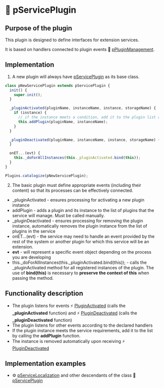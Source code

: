 # 🔌 pServicePlugin

## Purpose of the plugin

This plugin is designed to define interfaces for extension services.

It is based on handlers connected to plugin events 🔌 [pPluginManagement][pPluginManagement].

## Implementation

1. A new plugin will always have [pServicePlugin][pServicePlugin] as its base class.

```javascript
class pNewServicePlugin extends pServicePlugin {
  init() {
    super.init();
  }

  _pluginActivated(pluginName, instanceName, instance, storageName) {
    if (instance) {
      // if the instance meets a condition, add it to the plugin list and perform other actions
      this.addPlugin(pluginName, instanceName);
    }
  }

  _pluginDeactivated(pluginName, instanceName, instance, storageName) {
  }

  onET...(evt) {
    this._doForAllInstances(this._pluginActivated.bind(this));
  }
}

Plugins.catalogize(pNewServicePlugin);
```

2. The basic plugin must define appropriate events (including their content) so that its processes can be effectively connected.

- _pluginActivated - ensures processing for activating a new plugin instance
- addPlugin - adds a plugin and its instance to the list of plugins that the service will manage. Must be called manually.
- _pluginDeactivated - ensures processing for removing the plugin instance, automatically removes the plugin instance from the list of plugins in the service
- onET...(evt) - the service may need to handle an event provided by the rest of the system or another plugin for which this service will be an extension.
- **evt** - will represent a specific event object depending on the process you are developing
- this._doForAllInstances(this._pluginActivated.bind(this)); - calls the _pluginActivated method for all registered instances of the plugin. The use of **bind(this)** is necessary to **preserve the context of this** when passing the method.

## Functionality description

- The plugin listens for events ⚡ [PluginActivated][PluginActivated] (calls the **\_pluginActivated** function) and ⚡ [PluginDeactivated][PluginDeactivated] (calls the **\_pluginDeactivated** function)
- The plugin listens for other events according to the declared handlers
- If the plugin instance meets the service requirements, add it to the list by calling the **addPlugin** function.
- The instance is removed automatically upon receiving ⚡ [PluginDeactivated][PluginDeactivated]

## Implementation examples

- ⚙️ [pServiceLocalization][pServiceLocalization] and other descendants of the class 🔌 [pServicePlugin][pServicePlugin]

[pPluginManagement]: :_inst:pPluginManagement:.md "pPluginManagement"
[pServiceLocalization]: :_plg:pServiceLocalization.md "pServiceLocalization"
[PluginActivated]: :_evt:PluginActivated.md "PluginActivated"
[PluginDeactivated]: :_evt:PluginDeactivated.md "PluginDeactivated"
[pServicePlugin]: :_plg:pServicePlugin.md "pServicePlugin"
